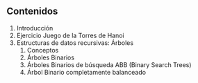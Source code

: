 ## Contenidos
1. Introducción
2. Ejercicio Juego de la Torres de Hanoi
3. Estructuras de datos recursivas: Árboles
    1. Conceptos
    2. Árboles Binarios
    3. Árboles Binarios de búsqueda ABB (Binary Search Trees)
    4. Árbol Binario completamente balanceado
